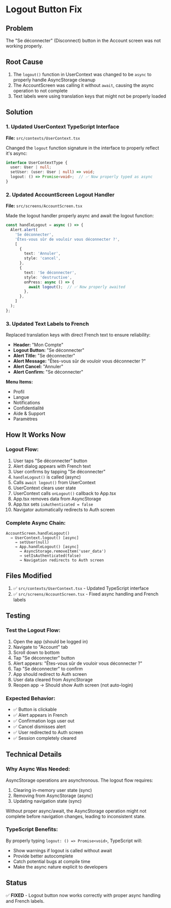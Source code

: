 # Logout Button Fix

## Problem
The "Se déconnecter" (Disconnect) button in the Account screen was not working properly.

## Root Cause
1. The `logout()` function in UserContext was changed to be `async` to properly handle AsyncStorage cleanup
2. The AccountScreen was calling it without `await`, causing the async operation to not complete
3. Text labels were using translation keys that might not be properly loaded

## Solution

### 1. Updated UserContext TypeScript Interface
**File:** `src/contexts/UserContext.tsx`

Changed the `logout` function signature in the interface to properly reflect it's async:
```typescript
interface UserContextType {
  user: User | null;
  setUser: (user: User | null) => void;
  logout: () => Promise<void>;  // ✅ Now properly typed as async
}
```

### 2. Updated AccountScreen Logout Handler
**File:** `src/screens/AccountScreen.tsx`

Made the logout handler properly async and await the logout function:
```typescript
const handleLogout = async () => {
  Alert.alert(
    'Se déconnecter',
    'Êtes-vous sûr de vouloir vous déconnecter ?',
    [
      {
        text: 'Annuler',
        style: 'cancel',
      },
      {
        text: 'Se déconnecter',
        style: 'destructive',
        onPress: async () => {
          await logout();  // ✅ Now properly awaited
        },
      },
    ]
  );
};
```

### 3. Updated Text Labels to French
Replaced translation keys with direct French text to ensure reliability:

- **Header:** "Mon Compte"
- **Logout Button:** "Se déconnecter"
- **Alert Title:** "Se déconnecter"
- **Alert Message:** "Êtes-vous sûr de vouloir vous déconnecter ?"
- **Alert Cancel:** "Annuler"
- **Alert Confirm:** "Se déconnecter"

**Menu Items:**
- Profil
- Langue
- Notifications
- Confidentialité
- Aide & Support
- Paramètres

## How It Works Now

### Logout Flow:
1. User taps "Se déconnecter" button
2. Alert dialog appears with French text
3. User confirms by tapping "Se déconnecter"
4. `handleLogout()` is called (async)
5. Calls `await logout()` from UserContext
6. UserContext clears user state
7. UserContext calls `onLogout()` callback to App.tsx
8. App.tsx removes data from AsyncStorage
9. App.tsx sets `isAuthenticated = false`
10. Navigator automatically redirects to Auth screen

### Complete Async Chain:
```
AccountScreen.handleLogout()
  → UserContext.logout() [async]
    → setUser(null)
    → App.handleLogout() [async]
      → AsyncStorage.removeItem('user_data')
      → setIsAuthenticated(false)
      → Navigation redirects to Auth screen
```

## Files Modified
1. ✅ `src/contexts/UserContext.tsx` - Updated TypeScript interface
2. ✅ `src/screens/AccountScreen.tsx` - Fixed async handling and French labels

## Testing

### Test the Logout Flow:
1. Open the app (should be logged in)
2. Navigate to "Account" tab
3. Scroll down to bottom
4. Tap "Se déconnecter" button
5. Alert appears: "Êtes-vous sûr de vouloir vous déconnecter ?"
6. Tap "Se déconnecter" to confirm
7. App should redirect to Auth screen
8. User data cleared from AsyncStorage
9. Reopen app → Should show Auth screen (not auto-login)

### Expected Behavior:
- ✅ Button is clickable
- ✅ Alert appears in French
- ✅ Confirmation logs user out
- ✅ Cancel dismisses alert
- ✅ User redirected to Auth screen
- ✅ Session completely cleared

## Technical Details

### Why Async Was Needed:
AsyncStorage operations are asynchronous. The logout flow requires:
1. Clearing in-memory user state (sync)
2. Removing from AsyncStorage (async)
3. Updating navigation state (sync)

Without proper async/await, the AsyncStorage operation might not complete before navigation changes, leading to inconsistent state.

### TypeScript Benefits:
By properly typing `logout: () => Promise<void>`, TypeScript will:
- Show warnings if logout is called without await
- Provide better autocomplete
- Catch potential bugs at compile time
- Make the async nature explicit to developers

## Status
✅ **FIXED** - Logout button now works correctly with proper async handling and French labels.
